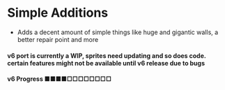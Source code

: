 # Simple Additions
* Adds a decent amount of simple things like huge and gigantic walls, a better repair point and more
#### v6 port is currently a WIP, sprites need updating and so does code. certain features might not be available until v6 release due to bugs
#### v6 Progress ■■■■□□□□□□□□
